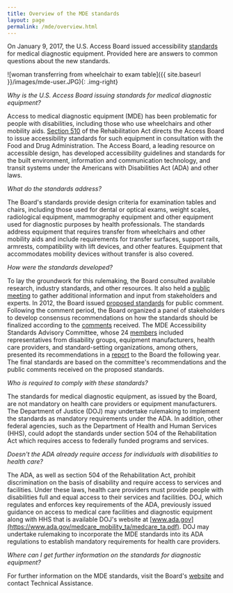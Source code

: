 ```yaml
---
title: Overview of the MDE standards
layout: page
permalink: /mde/overview.html
---
```


On January 9, 2017, the U.S. Access Board issued accessibility [standards](https://www.access-board.gov/guidelines-and-standards/health-care/about-this-rulemaking/final-standards) for medical diagnostic equipment. Provided here are answers to common questions about the new standards.

![woman transferring from wheelchair to exam table]({{ site.baseurl }}/images/mde-user.JPG){: .img-right}

*Why is the U.S. Access Board issuing standards for medical diagnostic equipment?*

Access to medical diagnostic equipment (MDE) has been problematic for people with disabilities, including those who use wheelchairs and other mobility aids. [Section 510](https://www.access-board.gov/guidelines-and-standards/health-care/about-this-rulemaking/background/rehbilitation-act-section-510) of the Rehabilitation Act directs the Access Board to issue accessibility standards for such equipment in consultation with the Food and Drug Administration. The Access Board, a leading resource on accessible design, has developed accessibility guidelines and standards for the built environment, information and communication technology, and transit systems under the Americans with Disabilities Act (ADA) and other laws.

*What do the standards address?*

The Board's standards provide design criteria for examination tables and chairs, including those used for dental or optical exams, weight scales, radiological equipment, mammography equipment and other equipment used for diagnostic purposes by health professionals. The standards address equipment that requires transfer from wheelchairs and other mobility aids and include requirements for transfer surfaces, support rails, armrests, compatibility with lift devices, and other features. Equipment that accommodates mobility devices without transfer is also covered.

*How were the standards developed?*

To lay the groundwork for this rulemaking, the Board consulted available research, industry standards, and other resources. It also held a [public meeting](https://www.access-board.gov/guidelines-and-standards/health-care/about-this-rulemaking/background/public-information-meeting) to gather additional information and input from stakeholders and experts. In 2012, the Board issued [proposed standards](https://www.access-board.gov/guidelines-and-standards/health-care/about-this-rulemaking/proposed-standards) for public comment. Following the comment period, the Board organized a panel of stakeholders to develop consensus recommendations on how the standards should be finalized according to the [comments](https://www.regulations.gov/docket?D=ATBCB-2012-0003) received. The MDE Accessibility Standards Advisory Committee, whose 24 [members](https://www.access-board.gov/guidelines-and-standards/health-care/about-this-rulemaking/background/advisory-committee-members) included representatives from disability groups, equipment manufacturers, health care providers, and standard-setting organizations, among others, presented its recommendations in a [report](https://www.access-board.gov/guidelines-and-standards/health-care/about-this-rulemaking/advisory-committee-final-report) to the Board the following year. The final standards are based on the committee's recommendations and the public comments received on the proposed standards.

*Who is required to comply with these standards?*

The standards for medical diagnostic equipment, as issued by the Board, are not mandatory on health care providers or equipment manufacturers. The Department of Justice (DOJ) may undertake rulemaking to implement the standards as mandatory requirements under the ADA. In addition, other federal agencies, such as the Department of Health and Human Services (HHS), could adopt the standards under section 504 of the Rehabilitation Act which requires access to federally funded programs and services.

*Doesn't the ADA already require access for individuals with disabilities to health care?*

The ADA, as well as section 504 of the Rehabilitation Act, prohibit discrimination on the basis of disability and require access to services and facilities. Under these laws, health care providers must provide people with disabilities full and equal access to their services and facilities. DOJ, which regulates and enforces key requirements of the ADA, previously issued guidance on access to medical care facilities and diagnostic equipment along with HHS that is available DOJ's website at [www.ada.gov](https://www.ada.gov/medcare_mobility_ta/medcare_ta.pdf). DOJ may undertake rulemaking to incorporate the MDE standards into its ADA regulations to establish mandatory requirements for health care providers.

*Where can I get further information on the standards for diagnostic equipment?*

For further information on the MDE standards, visit the Board's [website](https://www.access-board.gov/mde/) and contact Technical Assistance.